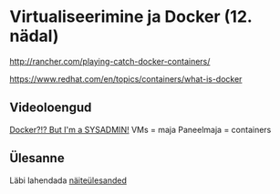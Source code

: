 # Virtualiseerimine ja Docker (12. nädal)

http://rancher.com/playing-catch-docker-containers/

https://www.redhat.com/en/topics/containers/what-is-docker


## Videoloengud
[Docker?!? But I'm a SYSADMIN!](https://www.youtube.com/watch?v=M7ZBF-JJWVU)
VMs = maja
Paneelmaja = containers

## Ülesanne

Läbi lahendada [näiteülesanded](http://docker.atbaker.me/exercises/exercise_1.html)
